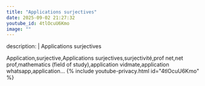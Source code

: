 ```yaml
---
title: "Applications surjectives"
date: 2025-09-02 21:27:32 
youtube_id: 4tlOcuU6Kmo
image: ""
---
```

description: |
  Applications surjectives
  
  
  
  Application,surjective,Applications surjectives,surjectivité,prof net,net prof,mathematics (field of study),application vidmate,application whatsapp,application...
{% include youtube-privacy.html id="4tlOcuU6Kmo" %}
